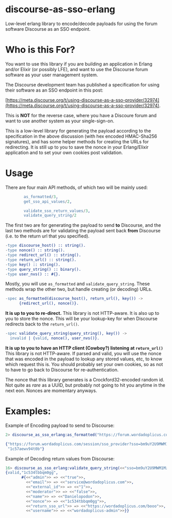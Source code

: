 # discourse-as-sso-erlang
Low-level erlang library to encode/decode payloads for using the forum software Discourse as an SSO endpoint.

Who is this For?
=====

You want to use this library if you are building an application in Erlang
and/or Elixir (or possibly LFE), and want to use the Discourse forum software
as your user management system.

The Discourse development team has published a specification for using their
software as an SSO endpoint in this post:

 [https://meta.discourse.org/t/using-discourse-as-a-sso-provider/32974](https://meta.discourse.org/t/using-discourse-as-a-sso-provider/32974).



This is **NOT** for the reverse case, where you have a Discoure forum and want
to use another system as your single-sign-on.

This is a low-level library for generating the payload according to the
specification in the above discussion (with hex encoded HMAC-Sha256
signatures), and has some helper methods for creating the URLs for redirecting.
It is still up to you to save the nonce in your Erlang/Elixir application and
to set your own cookies post validation. 

Usage
====

There are four main API methods, of which two will be mainly used:
```erlang
        as_formatted/3,
        get_sso_api_values/2,

        validate_sso_return_values/3,
        validate_query_string/2
```
The first two are for generating the payload to send **to** Discourse, and the last
two methods are for validating the payload sent back **from** Discourse (i.e. to the return
url that you specified).

```erlang
-type discourse_host() :: string().                                                                                
-type nonce() :: string().                                                                                
-type redirect_url() :: string().                                                                                
-type return_url() :: string().                                                                                
-type key() :: string().                                                                                
-type query_string() :: binary().
-type user_nvs() :: #{}. 
```

Mostly, you will use `as_formatted` and `validate_query_string`.  These methods
wrap the other two, but handle creating (or decoding) URLs. 

```erlang
-spec as_formatted(discourse_host(), return_url(), key()) -> 
      {redirect_url(), nonce()}.  
```
**It is up to you to re-direct.**  This library is not HTTP-aware.
It is also up to you to store the nonce. This will be your lookup-key for 
when Discourse redirects back to the `return_url()`.

```erlang
-spec validate_query_string(query_string(), key()) ->
  invalid | {valid, nonce(), user_nvs()}.  
```
**It is up to you to have an HTTP client (Cowboy?) listening at `return_url()`**  This library
is not HTTP-aware.  If parsed and valid, you will use the nonce that was encoded in the payload
to lookup any stored values, etc, to know which request this is.  You should probably set your own 
cookies, so as not to have to go back to Discourse for re-authentication. 

The nonce that this library generates is a Crockford32-encoded random id.  Not quite as _rare_ as a UUID, 
but probably not going to hit you anytime in the next eon.  Nonces are momentary anyways.

Examples:
====

Example of Encoding payload to send to Discourse:
```erlang
2> discourse_as_sso_erlang:as_formatted("https://forum.wordadoplicus.com","https://wordadoplicus.com/return_url","mykey").

{"https://forum.wordadoplicus.com/session/sso_provider?sso=bm9uY2U9MWM1N2Fld3Y5NHQwYiZyZXR1cm5fc3NvX3VybD1odHRwczovL3dvcmRhZG9wbGljdXMuY29tL3JldHVybl91cmw%3D&sig=ee050c6e5e3a532a386c99d4c177c49254abd547f397e137a2bfd2fe116b5cac",
 "1c57aewv94t0b"}
```
Example of Decoding return values from Discourse:
```erlang
16> discourse_as_sso_erlang:validate_query_string(<<"sso=bm9uY2U9MWM1MzR0YmJxbTBnZyZuYW1lPURhbmllbG9wb2RvbiZ1c2VybmFt%0AZT13b3JkYWRvcGxpY3VzLWFkbWluJmVtYWlsPXNlcnZpY2UlNDB3b3JkYWRv%0AcGxpY3VzLmNvbSZleHRlcm5hbF9pZD0xJnJldHVybl9zc29fdXJsPWh0dHBz%0AJTNBJTJGJTJGd29yZGFkb3BsaWN1cy5jb20lMkZib29vJmFkbWluPXRydWUm%0AbW9kZXJhdG9yPWZhbHNl%0A&sig=0e59abaca0a6ec881d91d54ad8ce8feab65acebd467b28e7361a2c9dc822fc73">>,"wacopacotaco").
{valid,"1c534tbbqm0gg",
       #{<<"admin">> => <<"true">>,
         <<"email">> => <<"service@wordadoplicus.com">>,
         <<"external_id">> => <<"1">>,
         <<"moderator">> => <<"false">>,
         <<"name">> => <<"Danielopodon">>,
         <<"nonce">> => <<"1c534tbbqm0gg">>,
         <<"return_sso_url">> => <<"https://wordadoplicus.com/booo">>,
         <<"username">> => <<"wordadoplicus-admin">>}}
```

